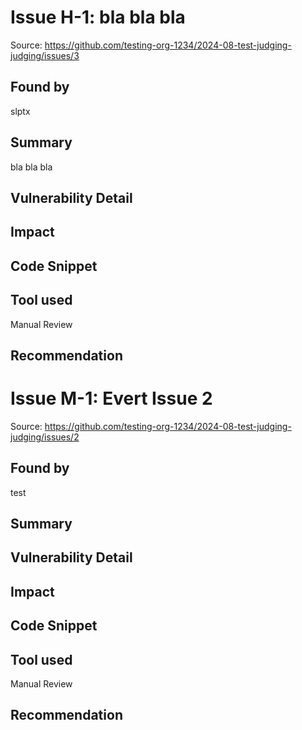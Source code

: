 # Issue H-1: bla bla bla 

Source: https://github.com/testing-org-1234/2024-08-test-judging-judging/issues/3 

## Found by 
slptx
## Summary

bla bla bla

## Vulnerability Detail

## Impact

## Code Snippet

## Tool used

Manual Review

## Recommendation


# Issue M-1: Evert Issue 2 

Source: https://github.com/testing-org-1234/2024-08-test-judging-judging/issues/2 

## Found by 
test
## Summary

## Vulnerability Detail

## Impact

## Code Snippet

## Tool used

Manual Review

## Recommendation


